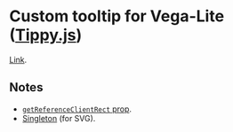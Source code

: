 # Custom tooltip for Vega-Lite ([Tippy.js](https://atomiks.github.io/tippyjs/))

[Link](https://joaopalmeiro.github.io/fe-playground/custom-vega-tooltip/tippy/).

## Notes

- [`getReferenceClientRect` prop](https://atomiks.github.io/tippyjs/v6/all-props/#getreferenceclientrect).
- [Singleton](https://atomiks.github.io/tippyjs/v6/addons/#singleton) (for SVG).
